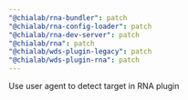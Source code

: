 ```yaml
---
"@chialab/rna-bundler": patch
"@chialab/rna-config-loader": patch
"@chialab/rna-dev-server": patch
"@chialab/rna": patch
"@chialab/wds-plugin-legacy": patch
"@chialab/wds-plugin-rna": patch
---
```


Use user agent to detect target in RNA plugin
